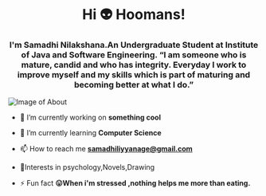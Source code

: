 <h1 align="center">Hi 👽 Hoomans! </h1>
<h3 align="center">I'm Samadhi Nilakshana.An Undergraduate Student at Institute of Java and Software Engineering. 
      “I am someone who is mature, candid and who has integrity. Everyday I work to 
      improve myself and my skills which is part of maturing and becoming better at what I do.”</h3>
      
![Image of About](https://cdn.dribbble.com/users/846207/screenshots/9192312/office-desk-animation.gif)
   

- 🔭 I’m currently working on **something cool**

- 🌱 I’m currently learning **Computer Science**

- 📫 How to reach me **samadhiliyyanage@gmail.com**   

- 💜Interests in psychology,Novels,Drawing                                                                                                                    

- ⚡ Fun fact **😛When i'm stressed ,nothing helps me more than eating.**




